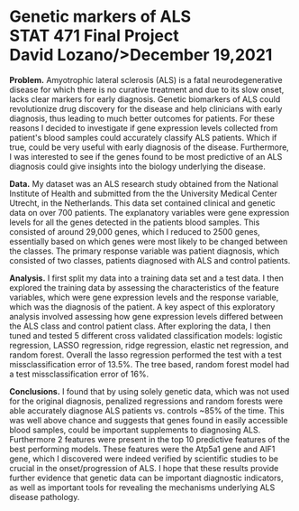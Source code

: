 # Genetic markers of ALS <br/>STAT  471 Final Project<br/>David Lozano/>December 19,2021

**Problem.** Amyotrophic lateral sclerosis (ALS) is a fatal neurodegenerative disease for which there is no curative treatment and due to its slow onset, lacks clear markers for early diagnosis. Genetic biomarkers of ALS could revolutionize drug discovery for the disease and help clinicians with early diagnosis, thus leading to much better outcomes for patients. For these reasons I decided to investigate if gene expression levels collected from patient's blood samples could accurately classify ALS patients. Which if true, could be very useful with early diagnosis of the disease. Furthermore, I was interested to see if the genes found to be most predictive of an ALS diagnosis could give insights into the biology underlying the disease.

**Data.** My dataset was an ALS research study obtained from the  National Institute of Health and submitted from the the University Medical Center Utrecht, in the Netherlands. This data set contained clinical and genetic data on over 700 patients. The explanatory variables were gene expression levels for all the genes detected in the patients blood samples. This consisted of around 29,000 genes, which I reduced to 2500 genes, essentially based on which genes were most likely to be changed between the classes. The primary response variable was patient diagnosis, which consisted of two classes, patients diagnosed with ALS and control patients.

**Analysis.** I first split my data into a training data set and a test data. I then explored the training data by assessing the characteristics of the feature variables, which were gene expression levels and the response variable, which was the diagnosis of the patient. A key aspect of this exploratory analysis involved assessing how gene expression levels differed between the ALS class and control patient class. After exploring the data, I then tuned and tested 5 different cross validated classification models: logistic regression, LASSO regression, ridge regression, elastic net regression, and random forest. Overall the lasso regression performed the test with a test missclassification error of 13.5%. The tree based, random forest model had a test missclassification error of 16%.

**Conclusions.** I found that by using solely genetic data, which was not used for the original diagnosis, penalized regressions and random forests were able accurately diagnose ALS patients vs. controls ~85% of the time. This was well above chance and suggests that genes found in easily accessible blood samples, could be important supplements to diagnosing ALS. Furthermore 2 features were present in the top 10 predictive features of the best performing models. These features were the Atp5a1 gene and  AIF1 gene, which I discovered were indeed verified by scientific studies to be crucial in the onset/progression of ALS. I hope that these results provide further evidence that genetic data can be important diagnostic indicators, as well as important tools for revealing the mechanisms underlying ALS disease pathology.
